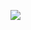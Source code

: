 [![](https://raw.githubusercontent.com/jasonlong/readme-messages/master/chat.svg?c=2&token=AAABPWFQB3UQVH67GAPKNRLAXLBQG)](https://twitter.com/jasonlong)
